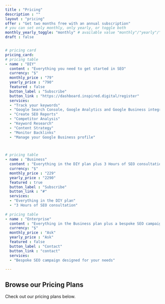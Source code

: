 ```yaml
---
title : "Pricing"
description : ""
layout : "pricing"
offer : "Get two months free with an annual subscription"
# you can set only monthly, only yearly, or toggle both
monthly_yearly_toggle: "monthly" # available value "monthly"/"yearly"/"toggle"
draft : false


# pricing card
pricing_card:
# pricing table
- name : "DIY"
  content : "Everything you need to get started in SEO"
  currency: "$"
  monthly_price : "79"
  yearly_price : "790"
  featured : false
  button_label : "Subscribe"
  button_link : "https://dashboard.inspired.digital/register"
  services:
  - "Track your keywords"
  - "Google Search Console, Google Analytics and Google Business integration"
  - "Create SEO Reports"
  - "Competitor Analysis"
  - "Keyword Research"
  - "Content Strategy"
  - "Monitor Backlinks"
  - "Manage your Google Business profile"


  
# pricing table
- name : "Business"
  content : "Everything in the DIY plan plus 3 Hours of SEO consultation per month"
  currency: "$"
  monthly_price : "229"
  yearly_price : "2290"
  featured : true
  button_label : "Subscribe"
  button_link : "#"
  services:
  - "Everything in the DIY plan"
  - "3 Hours of SEO consultation"
  
# pricing table
- name : "Enterprise"
  content : "Everything in the Business plan plus a bespoke SEO campaign"
  currency: "$"
  monthly_price : "Ask"
  yearly_price : "Ask"
  featured : false
  button_label : "Contact"
  button_link : "contact"
  services:
  - "Bespoke SEO campaign designed for your needs"
  
---
```


## Browse our **Pricing Plans**
Check out our pricing plans below.